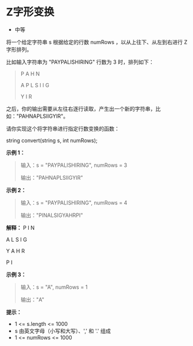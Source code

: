 # Z字形变换
- 中等

将一个给定字符串 s 根据给定的行数 numRows ，以从上往下、从左到右进行 Z 字形排列。

比如输入字符串为 "PAYPALISHIRING" 行数为 3 时，排列如下：

> P   A   H   N
> 
> A P L S I I G
> 
> Y   I   R

之后，你的输出需要从左往右逐行读取，产生出一个新的字符串，比如："PAHNAPLSIIGYIR"。

请你实现这个将字符串进行指定行数变换的函数：

string convert(string s, int numRows);
 

**示例 1：**

> 输入：s = "PAYPALISHIRING", numRows = 3
> 
> 输出："PAHNAPLSIIGYIR"
> 
**示例 2：**
> 输入：s = "PAYPALISHIRING", numRows = 4
> 
> 输出："PINALSIGYAHRPI"
> 
> 
**解释：**
P     I    N

A   L S  I G

Y A   H R

P     I

**示例 3：**

> 输入：s = "A", numRows = 1
> 
> 输出："A"
 

**提示：**

- 1 <= s.length <= 1000
- s 由英文字母（小写和大写）、',' 和 '.' 组成
- 1 <= numRows <= 1000